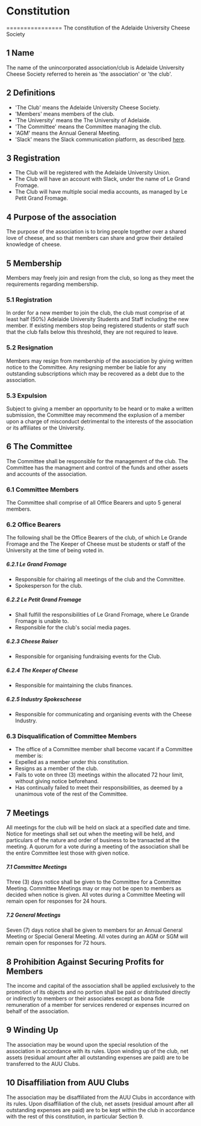 # Constitution #
================
The constitution of the Adelaide University Cheese Society

## 1 Name
The name of the unincorporated association/club is Adelaide University Cheese Society referred to herein as 'the association' or 'the club'.

## 2 Definitions
* 'The Club' means the Adelaide University Cheese Society.
* 'Members' means members of the club.
* 'The University' means the The University of Adelaide.
* 'The Committee' means the Committee managing the club.
* 'AGM' means the Annual General Meeting.
* 'Slack' means the Slack communication platform, as described [here](https://slack.com/).

## 3 Registration
* The Club will be registered with the Adelaide University Union.
* The Club will have an account with Slack, under the name of Le Grand Fromage.
* The Club will have multiple social media accounts, as managed by Le Petit Grand Fromage.

## 4 Purpose of the association
The purpose of the association is to bring people together over a shared love of cheese, and so that members can share and grow their detailed knowledge of cheese.

## 5 Membership
Members may freely join and resign from the club, so long as they meet the requirements regarding membership.

### 5.1 Registration
In order for a new member to join the club, the club must comprise of at least half (50%) Adelaide University Students and Staff including the new member. If existing members stop being registered students or staff such that the club falls below this threshold, they are not required to leave.

### 5.2 Resignation
Members may resign from membership of the association by giving written notice to the Committee. Any resigning member be liable for any outstanding subscriptions which may be recovered as a debt due to the association.

### 5.3 Expulsion
Subject to giving a member an opportunity to be heard or to make a written submission, the Committee may recommend the explusion of a member upon a charge of misconduct detrimental to the interests of the association or its affiliates or the University.

## 6 The Committee
The Committee shall be responsible for the management of the club. The Committee has the managment and control of the funds and other assets and accounts of the association.

### 6.1 Committee Members
The Committee shall comprise of all Office Bearers and upto 5 general members.

### 6.2 Office Bearers
The following shall be the Office Bearers of the club, of which Le Grande Fromage and the The Keeper of Cheese must be students or staff of the University at the time of being voted in.

##### 6.2.1 Le Grand Fromage

* Responsible for chairing all meetings of the club and the Committee.
* Spokesperson for the club.

##### 6.2.2 Le Petit Grand Fromage

* Shall fulfill the responsibilities of Le Grand Fromage, where Le Grande Fromage is unable to.
* Responsible for the club's social media pages.

##### 6.2.3 Cheese Raiser

* Responsible for organising fundraising events for the Club.

##### 6.2.4 The Keeper of Cheese

* Responsible for maintaining the clubs finances.

##### 6.2.5 Industry Spokescheese

* Responsible for communicating and organising events with the Cheese Industry.

### 6.3 Disqualification of Committee Members

* The office of a Committee member shall become vacant if a Committee member is:
* Expelled as a member under this constitution.
* Resigns as a member of the club.
* Fails to vote on three (3) meetings within the allocated 72 hour limit, without giving notice beforehand.
* Has continually failed to meet their responsibilities, as deemed by a unanimous vote of the rest of the Committee.

## 7 Meetings
All meetings for the club will be held on slack at a specified date and time. Notice for meetings shall set out when the meeting will be held, and particulars of the nature and order of business to be transacted at the meeting. A quorum for a vote during a meeting of the association shall be the entire Committee lest those with given notice.

##### 7.1 Committee Meetings
Three (3) days notice shall be given to the Committee for a Committee Meeting. Committee Meetings may or may not be open to members as decided when notice is given. All votes during a Committee Meeting will remain open for responses for 24 hours.

##### 7.2 General Meetings
Seven (7) days notice shall be given to members for an Annual General Meeting or Special General Meeting. All votes during an AGM or SGM will remain open for responses for 72 hours.


## 8 Prohibition Against Securing Profits for Members
The income and capital of the association shall be applied exclusively to the promotion of its objects and no portion shall be paid or distributed directly or indirectly to members or their associates except as bona fide remuneration of a member for services rendered or expenses incurred on behalf of the association.

## 9 Winding Up
The association may be wound upon the special resolution of the association in accordance with its rules. Upon winding up of the club, net assets (residual amount after all outstanding expenses are paid) are to be transferred to the AUU Clubs.

## 10 Disaffiliation from AUU Clubs
The association may be disaffiliated from the AUU Clubs in accordance with its rules. Upon disaffiliation of the club, net assets (residual amount after all outstanding expenses are paid) are to be kept within the club in accordance with the rest of this constitution, in particular Section 9.